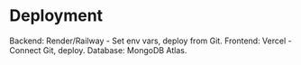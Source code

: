 # Deployment

Backend: Render/Railway - Set env vars, deploy from Git.
Frontend: Vercel - Connect Git, deploy.
Database: MongoDB Atlas.
